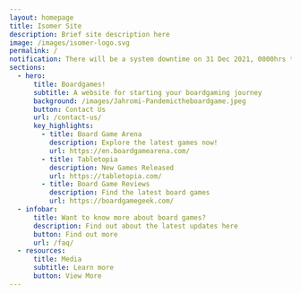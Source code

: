 ```yaml
---
layout: homepage
title: Isomer Site
description: Brief site description here
image: /images/isomer-logo.svg
permalink: /
notification: There will be a system downtime on 31 Dec 2021, 0000hrs to 0500hrs.
sections:
  - hero:
      title: Boardgames!
      subtitle: A website for starting your boardgaming journey
      background: /images/Jahromi-Pandemictheboardgame.jpeg
      button: Contact Us
      url: /contact-us/
      key_highlights:
        - title: Board Game Arena
          description: Explore the latest games now!
          url: https://en.boardgamearena.com/
        - title: Tabletopia
          description: New Games Released
          url: https://tabletopia.com/
        - title: Board Game Reviews
          description: Find the latest board games
          url: https://boardgamegeek.com/
  - infobar:
      title: Want to know more about board games?
      description: Find out about the latest updates here
      button: Find out more
      url: /faq/
  - resources:
      title: Media
      subtitle: Learn more
      button: View More
---
```

